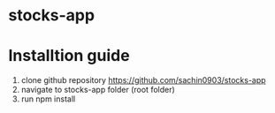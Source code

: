 # stocks-app

# Installtion guide
1. clone github repository https://github.com/sachin0903/stocks-app
2. navigate to stocks-app folder (root folder)
3. run npm install